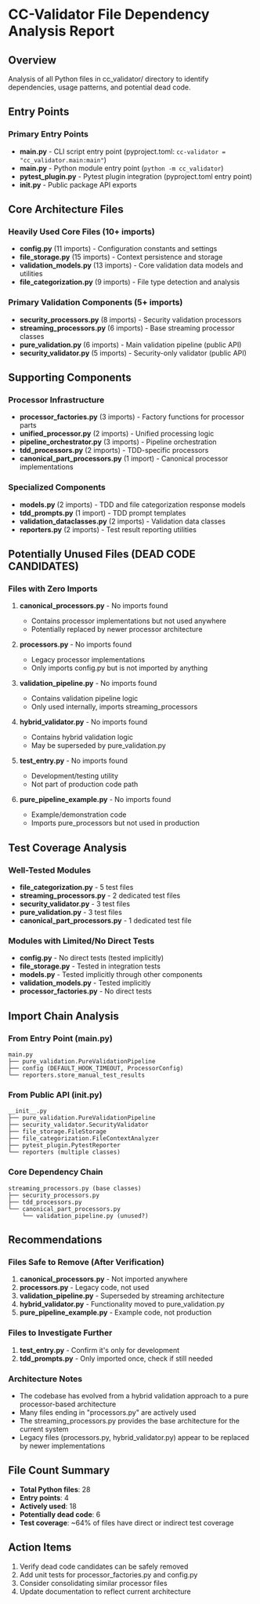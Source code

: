 # CC-Validator File Dependency Analysis Report

## Overview
Analysis of all Python files in cc_validator/ directory to identify dependencies, usage patterns, and potential dead code.

## Entry Points

### Primary Entry Points
- **main.py** - CLI script entry point (pyproject.toml: `cc-validator = "cc_validator.main:main"`)
- **__main__.py** - Python module entry point (`python -m cc_validator`)
- **pytest_plugin.py** - Pytest plugin integration (pyproject.toml entry point)
- **__init__.py** - Public package API exports

## Core Architecture Files

### Heavily Used Core Files (10+ imports)
- **config.py** (11 imports) - Configuration constants and settings
- **file_storage.py** (15 imports) - Context persistence and storage
- **validation_models.py** (13 imports) - Core validation data models and utilities
- **file_categorization.py** (9 imports) - File type detection and analysis

### Primary Validation Components (5+ imports)
- **security_processors.py** (8 imports) - Security validation processors
- **streaming_processors.py** (6 imports) - Base streaming processor classes
- **pure_validation.py** (6 imports) - Main validation pipeline (public API)
- **security_validator.py** (5 imports) - Security-only validator (public API)

## Supporting Components

### Processor Infrastructure
- **processor_factories.py** (3 imports) - Factory functions for processor parts
- **unified_processor.py** (2 imports) - Unified processing logic
- **pipeline_orchestrator.py** (3 imports) - Pipeline orchestration
- **tdd_processors.py** (2 imports) - TDD-specific processors
- **canonical_part_processors.py** (1 import) - Canonical processor implementations

### Specialized Components
- **models.py** (2 imports) - TDD and file categorization response models
- **tdd_prompts.py** (1 import) - TDD prompt templates
- **validation_dataclasses.py** (2 imports) - Validation data classes
- **reporters.py** (2 imports) - Test result reporting utilities

## Potentially Unused Files (DEAD CODE CANDIDATES)

### Files with Zero Imports
1. **canonical_processors.py** - No imports found
   - Contains processor implementations but not used anywhere
   - Potentially replaced by newer processor architecture

2. **processors.py** - No imports found
   - Legacy processor implementations
   - Only imports config.py but is not imported by anything

3. **validation_pipeline.py** - No imports found
   - Contains validation pipeline logic
   - Only used internally, imports streaming_processors

4. **hybrid_validator.py** - No imports found
   - Contains hybrid validation logic
   - May be superseded by pure_validation.py

5. **test_entry.py** - No imports found
   - Development/testing utility
   - Not part of production code path

6. **pure_pipeline_example.py** - No imports found
   - Example/demonstration code
   - Imports pure_processors but not used in production

## Test Coverage Analysis

### Well-Tested Modules
- **file_categorization.py** - 5 test files
- **streaming_processors.py** - 2 dedicated test files
- **security_validator.py** - 3 test files
- **pure_validation.py** - 3 test files
- **canonical_part_processors.py** - 1 dedicated test file

### Modules with Limited/No Direct Tests
- **config.py** - No direct tests (tested implicitly)
- **file_storage.py** - Tested in integration tests
- **models.py** - Tested implicitly through other components
- **validation_models.py** - Tested implicitly
- **processor_factories.py** - No direct tests

## Import Chain Analysis

### From Entry Point (main.py)
```
main.py
├── pure_validation.PureValidationPipeline
├── config (DEFAULT_HOOK_TIMEOUT, ProcessorConfig)
└── reporters.store_manual_test_results
```

### From Public API (__init__.py)
```
__init__.py
├── pure_validation.PureValidationPipeline
├── security_validator.SecurityValidator  
├── file_storage.FileStorage
├── file_categorization.FileContextAnalyzer
├── pytest_plugin.PytestReporter
└── reporters (multiple classes)
```

### Core Dependency Chain
```
streaming_processors.py (base classes)
├── security_processors.py
├── tdd_processors.py
└── canonical_part_processors.py
    └── validation_pipeline.py (unused?)
```

## Recommendations

### Files Safe to Remove (After Verification)
1. **canonical_processors.py** - Not imported anywhere
2. **processors.py** - Legacy code, not used
3. **validation_pipeline.py** - Superseded by streaming architecture
4. **hybrid_validator.py** - Functionality moved to pure_validation.py
5. **pure_pipeline_example.py** - Example code, not production

### Files to Investigate Further
1. **test_entry.py** - Confirm it's only for development
2. **tdd_prompts.py** - Only imported once, check if still needed

### Architecture Notes
- The codebase has evolved from a hybrid validation approach to a pure processor-based architecture
- Many files ending in "processors.py" are actively used
- The streaming_processors.py provides the base architecture for the current system
- Legacy files (processors.py, hybrid_validator.py) appear to be replaced by newer implementations

## File Count Summary
- **Total Python files**: 28
- **Entry points**: 4
- **Actively used**: 18
- **Potentially dead code**: 6
- **Test coverage**: ~64% of files have direct or indirect test coverage

## Action Items
1. Verify dead code candidates can be safely removed
2. Add unit tests for processor_factories.py and config.py
3. Consider consolidating similar processor files
4. Update documentation to reflect current architecture
